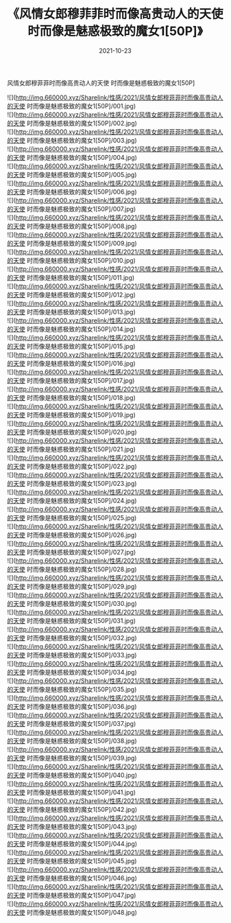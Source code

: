 ﻿---
layout: post
title:  《风情女郎穆菲菲时而像高贵动人的天使 时而像是魅惑极致的魔女1[50P]》
date:   2021-10-23
img: http://img.660000.xyz/Sharelink/性感/2021/风情女郎穆菲菲时而像高贵动人的天使 时而像是魅惑极致的魔女1[50P]/000.jpg
categories: [美女, 清纯, 唯美]
---

风情女郎穆菲菲时而像高贵动人的天使 时而像是魅惑极致的魔女1[50P]

  ![](http://img.660000.xyz/Sharelink/性感/2021/风情女郎穆菲菲时而像高贵动人的天使 时而像是魅惑极致的魔女1[50P]/001.jpg) <br> ![](http://img.660000.xyz/Sharelink/性感/2021/风情女郎穆菲菲时而像高贵动人的天使 时而像是魅惑极致的魔女1[50P]/002.jpg) <br> ![](http://img.660000.xyz/Sharelink/性感/2021/风情女郎穆菲菲时而像高贵动人的天使 时而像是魅惑极致的魔女1[50P]/003.jpg) <br> ![](http://img.660000.xyz/Sharelink/性感/2021/风情女郎穆菲菲时而像高贵动人的天使 时而像是魅惑极致的魔女1[50P]/004.jpg) <br> ![](http://img.660000.xyz/Sharelink/性感/2021/风情女郎穆菲菲时而像高贵动人的天使 时而像是魅惑极致的魔女1[50P]/005.jpg) <br> ![](http://img.660000.xyz/Sharelink/性感/2021/风情女郎穆菲菲时而像高贵动人的天使 时而像是魅惑极致的魔女1[50P]/006.jpg) <br> ![](http://img.660000.xyz/Sharelink/性感/2021/风情女郎穆菲菲时而像高贵动人的天使 时而像是魅惑极致的魔女1[50P]/007.jpg) <br> ![](http://img.660000.xyz/Sharelink/性感/2021/风情女郎穆菲菲时而像高贵动人的天使 时而像是魅惑极致的魔女1[50P]/008.jpg) <br> ![](http://img.660000.xyz/Sharelink/性感/2021/风情女郎穆菲菲时而像高贵动人的天使 时而像是魅惑极致的魔女1[50P]/009.jpg) <br> ![](http://img.660000.xyz/Sharelink/性感/2021/风情女郎穆菲菲时而像高贵动人的天使 时而像是魅惑极致的魔女1[50P]/010.jpg) <br> ![](http://img.660000.xyz/Sharelink/性感/2021/风情女郎穆菲菲时而像高贵动人的天使 时而像是魅惑极致的魔女1[50P]/011.jpg) <br> ![](http://img.660000.xyz/Sharelink/性感/2021/风情女郎穆菲菲时而像高贵动人的天使 时而像是魅惑极致的魔女1[50P]/012.jpg) <br> ![](http://img.660000.xyz/Sharelink/性感/2021/风情女郎穆菲菲时而像高贵动人的天使 时而像是魅惑极致的魔女1[50P]/013.jpg) <br> ![](http://img.660000.xyz/Sharelink/性感/2021/风情女郎穆菲菲时而像高贵动人的天使 时而像是魅惑极致的魔女1[50P]/014.jpg) <br> ![](http://img.660000.xyz/Sharelink/性感/2021/风情女郎穆菲菲时而像高贵动人的天使 时而像是魅惑极致的魔女1[50P]/015.jpg) <br> ![](http://img.660000.xyz/Sharelink/性感/2021/风情女郎穆菲菲时而像高贵动人的天使 时而像是魅惑极致的魔女1[50P]/016.jpg) <br> ![](http://img.660000.xyz/Sharelink/性感/2021/风情女郎穆菲菲时而像高贵动人的天使 时而像是魅惑极致的魔女1[50P]/017.jpg) <br> ![](http://img.660000.xyz/Sharelink/性感/2021/风情女郎穆菲菲时而像高贵动人的天使 时而像是魅惑极致的魔女1[50P]/018.jpg) <br> ![](http://img.660000.xyz/Sharelink/性感/2021/风情女郎穆菲菲时而像高贵动人的天使 时而像是魅惑极致的魔女1[50P]/019.jpg) <br> ![](http://img.660000.xyz/Sharelink/性感/2021/风情女郎穆菲菲时而像高贵动人的天使 时而像是魅惑极致的魔女1[50P]/020.jpg) <br> ![](http://img.660000.xyz/Sharelink/性感/2021/风情女郎穆菲菲时而像高贵动人的天使 时而像是魅惑极致的魔女1[50P]/021.jpg) <br> ![](http://img.660000.xyz/Sharelink/性感/2021/风情女郎穆菲菲时而像高贵动人的天使 时而像是魅惑极致的魔女1[50P]/022.jpg) <br> ![](http://img.660000.xyz/Sharelink/性感/2021/风情女郎穆菲菲时而像高贵动人的天使 时而像是魅惑极致的魔女1[50P]/023.jpg) <br> ![](http://img.660000.xyz/Sharelink/性感/2021/风情女郎穆菲菲时而像高贵动人的天使 时而像是魅惑极致的魔女1[50P]/024.jpg) <br> ![](http://img.660000.xyz/Sharelink/性感/2021/风情女郎穆菲菲时而像高贵动人的天使 时而像是魅惑极致的魔女1[50P]/025.jpg) <br> ![](http://img.660000.xyz/Sharelink/性感/2021/风情女郎穆菲菲时而像高贵动人的天使 时而像是魅惑极致的魔女1[50P]/026.jpg) <br> ![](http://img.660000.xyz/Sharelink/性感/2021/风情女郎穆菲菲时而像高贵动人的天使 时而像是魅惑极致的魔女1[50P]/027.jpg) <br> ![](http://img.660000.xyz/Sharelink/性感/2021/风情女郎穆菲菲时而像高贵动人的天使 时而像是魅惑极致的魔女1[50P]/028.jpg) <br> ![](http://img.660000.xyz/Sharelink/性感/2021/风情女郎穆菲菲时而像高贵动人的天使 时而像是魅惑极致的魔女1[50P]/029.jpg) <br> ![](http://img.660000.xyz/Sharelink/性感/2021/风情女郎穆菲菲时而像高贵动人的天使 时而像是魅惑极致的魔女1[50P]/030.jpg) <br> ![](http://img.660000.xyz/Sharelink/性感/2021/风情女郎穆菲菲时而像高贵动人的天使 时而像是魅惑极致的魔女1[50P]/031.jpg) <br> ![](http://img.660000.xyz/Sharelink/性感/2021/风情女郎穆菲菲时而像高贵动人的天使 时而像是魅惑极致的魔女1[50P]/032.jpg) <br> ![](http://img.660000.xyz/Sharelink/性感/2021/风情女郎穆菲菲时而像高贵动人的天使 时而像是魅惑极致的魔女1[50P]/033.jpg) <br> ![](http://img.660000.xyz/Sharelink/性感/2021/风情女郎穆菲菲时而像高贵动人的天使 时而像是魅惑极致的魔女1[50P]/034.jpg) <br> ![](http://img.660000.xyz/Sharelink/性感/2021/风情女郎穆菲菲时而像高贵动人的天使 时而像是魅惑极致的魔女1[50P]/035.jpg) <br> ![](http://img.660000.xyz/Sharelink/性感/2021/风情女郎穆菲菲时而像高贵动人的天使 时而像是魅惑极致的魔女1[50P]/036.jpg) <br> ![](http://img.660000.xyz/Sharelink/性感/2021/风情女郎穆菲菲时而像高贵动人的天使 时而像是魅惑极致的魔女1[50P]/037.jpg) <br> ![](http://img.660000.xyz/Sharelink/性感/2021/风情女郎穆菲菲时而像高贵动人的天使 时而像是魅惑极致的魔女1[50P]/038.jpg) <br> ![](http://img.660000.xyz/Sharelink/性感/2021/风情女郎穆菲菲时而像高贵动人的天使 时而像是魅惑极致的魔女1[50P]/039.jpg) <br> ![](http://img.660000.xyz/Sharelink/性感/2021/风情女郎穆菲菲时而像高贵动人的天使 时而像是魅惑极致的魔女1[50P]/040.jpg) <br> ![](http://img.660000.xyz/Sharelink/性感/2021/风情女郎穆菲菲时而像高贵动人的天使 时而像是魅惑极致的魔女1[50P]/041.jpg) <br> ![](http://img.660000.xyz/Sharelink/性感/2021/风情女郎穆菲菲时而像高贵动人的天使 时而像是魅惑极致的魔女1[50P]/042.jpg) <br> ![](http://img.660000.xyz/Sharelink/性感/2021/风情女郎穆菲菲时而像高贵动人的天使 时而像是魅惑极致的魔女1[50P]/043.jpg) <br> ![](http://img.660000.xyz/Sharelink/性感/2021/风情女郎穆菲菲时而像高贵动人的天使 时而像是魅惑极致的魔女1[50P]/044.jpg) <br> ![](http://img.660000.xyz/Sharelink/性感/2021/风情女郎穆菲菲时而像高贵动人的天使 时而像是魅惑极致的魔女1[50P]/045.jpg) <br> ![](http://img.660000.xyz/Sharelink/性感/2021/风情女郎穆菲菲时而像高贵动人的天使 时而像是魅惑极致的魔女1[50P]/046.jpg) <br> ![](http://img.660000.xyz/Sharelink/性感/2021/风情女郎穆菲菲时而像高贵动人的天使 时而像是魅惑极致的魔女1[50P]/047.jpg) <br> ![](http://img.660000.xyz/Sharelink/性感/2021/风情女郎穆菲菲时而像高贵动人的天使 时而像是魅惑极致的魔女1[50P]/048.jpg) <br>